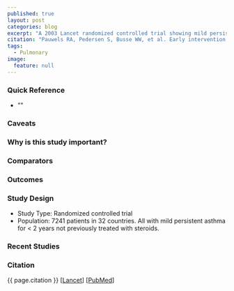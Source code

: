 ```yaml
---
published: true
layout: post
categories: blog
excerpt: "A 2003 Lancet randomized controlled trial showing mild persistent asthma should be treated long-term with steroids."
citation: "Pauwels RA, Pedersen S, Busse WW, et al. Early intervention with budesonide in mild persistent asthma: a randomised, double-blind trial. Lancet. 2003;361:(9363)1071-6."
tags: 
  - Pulmonary
image: 
  feature: null
---
```



### Quick Reference

* ""

### Caveats

### Why is this study important?

### Comparators

### Outcomes

### Study Design

* Study Type: Randomized controlled trial
* Population: 7241 patients in 32 countries. All with mild persistent asthma for < 2 years not previously treated with steroids.

### Recent Studies

### Citation

{{ page.citation }} [[Lancet](http://www.thelancet.com/journals/lancet/article/PIIS0140673603128917/abstract)] [[PubMed](http://www.ncbi.nlm.nih.gov/pubmed/12672309)]
